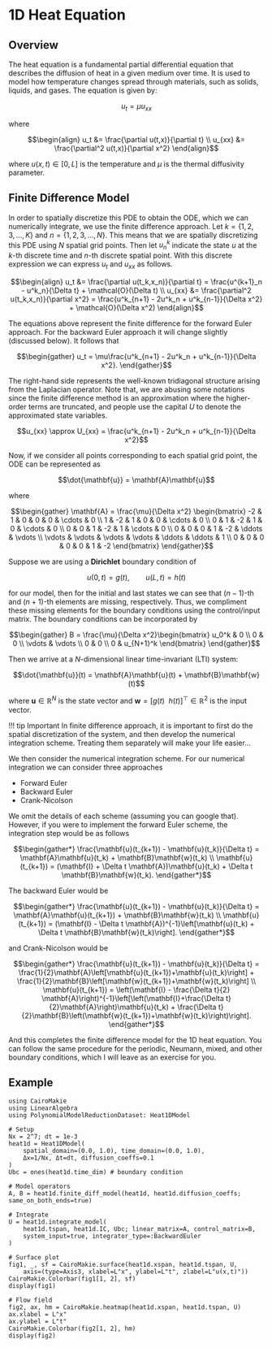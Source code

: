 # 1D Heat Equation

## Overview 

The heat equation is a fundamental partial differential equation that describes the diffusion of heat in a given medium over time. It is used to model how temperature changes spread through materials, such as solids, liquids, and gases. The equation is given by:

```math
u_t = \mu u_{xx}
```

where 

```math
\begin{align}
u_t &= \frac{\partial u(t,x)}{\partial t} \\
u_{xx} &= \frac{\partial^2 u(t,x)}{\partial x^2}
\end{align}
```

where $u(x,t)\in[0,L]$ is the temperature and $\mu$ is the thermal diffusivity parameter.  

## Finite Difference Model

In order to spatially discretize this PDE to obtain the ODE, which we can numerically integrate, we use the finite difference approach. Let $k = \{1,2,3,\ldots,K\}$ and $n = \{1,2,3,\ldots,N\}$. This means that we are spatially discretizing this PDE using $N$ spatial grid points. Then let $u^k_n$ indicate the state $u$ at the $k$-th discrete time and $n$-th discrete spatial point. With this discrete expression we can express $u_t$ and $u_{xx}$ as follows.

```math
\begin{align}
u_t &= \frac{\partial u(t_k,x_n)}{\partial t} = \frac{u^{k+1}_n - u^k_n}{\Delta t} + \mathcal{O}(\Delta t) \\
u_{xx} &= \frac{\partial^2 u(t_k,x_n)}{\partial x^2} = \frac{u^k_{n+1} - 2u^k_n + u^k_{n-1}}{\Delta x^2} + \mathcal{O}(\Delta x^2)
\end{align}
```

The equations above represent the finite difference for the forward Euler approach. For the backward Euler approach it will change slightly (discussed below). It follows that 

```math
\begin{gather}
u_t  =  \mu\frac{u^k_{n+1} - 2u^k_n + u^k_{n-1}}{\Delta x^2}.
\end{gather}
```

The right-hand side represents the well-known tridiagonal structure arising from the Laplacian operator. Note that, we are abusing some notations since the finite difference method is an approximation where the higher-order terms are truncated, and people use the capital $U$ to denote the approximated state variables.

```math
u_{xx} \approx U_{xx} = \frac{u^k_{n+1} - 2u^k_n + u^k_{n-1}}{\Delta x^2}
```

Now, if we consider all points corresponding to each spatial grid point, the ODE can be represented as 

```math
\dot{\mathbf{u}} = \mathbf{A}\mathbf{u}
```

where 

```math
\begin{gather}
\mathbf{A} = \frac{\mu}{\Delta x^2} \begin{bmatrix}
-2 & 1 & 0 & 0 & 0 & \cdots & 0 \\
1 & -2 & 1 & 0 & 0 & \cdots & 0 \\
0 & 1 & -2 & 1 & 0 & \cdots & 0 \\
0 & 0 & 1 & -2 & 1 & \cdots & 0 \\
0 & 0 & 0 & 1 & -2 & \ddots & \vdots \\
\vdots & \vdots & \vdots & \vdots & \ddots & \ddots & 1 \\
0 & 0 & 0 & 0 & 0 & 1 & -2
\end{bmatrix}
\end{gather}
```

Suppose we are using a **Dirichlet** boundary condition of 

```math
u(0,t) = g(t), \qquad u(L,t) = h(t)
```

for our model, then for the initial and last states we can see that $(n-1)$-th and $(n+1)$-th elements are missing, respectively. Thus, we compliment these missing elements for the boundary conditions using the control/input matrix. The boundary conditions can be incorporated by

```math
\begin{gather}
B = \frac{\mu}{\Delta x^2}\begin{bmatrix}
u_0^k & 0 \\ 0 & 0 \\ \vdots & \vdots \\ 0 & 0 \\ 0 & u_{N+1}^k
\end{bmatrix}
\end{gather}
```

Then we arrive at a $N$-dimensional linear time-invariant (LTI) system:

```math
\dot{\mathbf{u}}(t) = \mathbf{A}\mathbf{u}(t) + \mathbf{B}\mathbf{w}(t)
```

where $\mathbf{u}\in\mathbb{R}^N$ is the state vector and $\mathbf{w}= [g(t)~~h(t)]^\top\in\mathbb{R}^2$ is the input vector.

!!! tip Important
    In finite difference approach, it is important to first do the spatial discretization of the system, and then develop the numerical integration scheme. Treating them separately will make your life easier...

We then consider the numerical integration scheme. For our numerical integration we can consider three approaches
- Forward Euler
- Backward Euler
- Crank-Nicolson

We omit the details of each scheme (assuming you can google that). However, if you were to implement the forward Euler scheme, the integration step would be as follows

```math
\begin{gather*}
\frac{\mathbf{u}(t_{k+1}) - \mathbf{u}(t_k)}{\Delta t} = \mathbf{A}\mathbf{u}(t_k) + \mathbf{B}\mathbf{w}(t_k) \\
\mathbf{u}(t_{k+1}) = (\mathbf{I} + \Delta t \mathbf{A})\mathbf{u}(t_k) + \Delta t \mathbf{B}\mathbf{w}(t_k).
\end{gather*}
```

The backward Euler would be 

```math
\begin{gather*}
\frac{\mathbf{u}(t_{k+1}) - \mathbf{u}(t_k)}{\Delta t} = \mathbf{A}\mathbf{u}(t_{k+1}) + \mathbf{B}\mathbf{w}(t_k) \\
\mathbf{u}(t_{k+1}) = (\mathbf{I} - \Delta t \mathbf{A})^{-1}\left[\mathbf{u}(t_k) + \Delta t \mathbf{B}\mathbf{w}(t_k)\right].
\end{gather*}
```

and Crank-Nicolson would be

```math
\begin{gather*}
\frac{\mathbf{u}(t_{k+1}) - \mathbf{u}(t_k)}{\Delta t} = \frac{1}{2}\mathbf{A}\left[\mathbf{u}(t_{k+1})+\mathbf{u}(t_k)\right] + \frac{1}{2}\mathbf{B}\left[\mathbf{w}(t_{k+1})+\mathbf{w}(t_k)\right] \\
\mathbf{u}(t_{k+1}) = \left(\mathbf{I} - \frac{\Delta t}{2} \mathbf{A}\right)^{-1}\left[\left(\mathbf{I}+\frac{\Delta t}{2}\mathbf{A}\right)\mathbf{u}(t_k) + \frac{\Delta t}{2}\mathbf{B}\left(\mathbf{w}(t_{k+1})+\mathbf{w}(t_k)\right)\right].
\end{gather*}
```

And this completes the finite difference model for the 1D heat equation. You can follow the same procedure for the periodic, Neumann, mixed, and other boundary conditions, which I will leave as an exercise for you.

## Example

```@example Heat1D
using CairoMakie
using LinearAlgebra
using PolynomialModelReductionDataset: Heat1DModel

# Setup
Nx = 2^7; dt = 1e-3
heat1d = Heat1DModel(
    spatial_domain=(0.0, 1.0), time_domain=(0.0, 1.0), 
    Δx=1/Nx, Δt=dt, diffusion_coeffs=0.1
)
Ubc = ones(heat1d.time_dim) # boundary condition

# Model operators
A, B = heat1d.finite_diff_model(heat1d, heat1d.diffusion_coeffs; same_on_both_ends=true)

# Integrate
U = heat1d.integrate_model(
    heat1d.tspan, heat1d.IC, Ubc; linear_matrix=A, control_matrix=B,
    system_input=true, integrator_type=:BackwardEuler
)

# Surface plot
fig1, _, sf = CairoMakie.surface(heat1d.xspan, heat1d.tspan, U, 
    axis=(type=Axis3, xlabel=L"x", ylabel=L"t", zlabel=L"u(x,t)"))
CairoMakie.Colorbar(fig1[1, 2], sf)
display(fig1)
```


```@example Heat1D
# Flow field
fig2, ax, hm = CairoMakie.heatmap(heat1d.xspan, heat1d.tspan, U)
ax.xlabel = L"x"
ax.ylabel = L"t"
CairoMakie.Colorbar(fig2[1, 2], hm)
display(fig2)
```